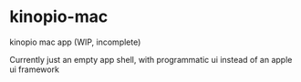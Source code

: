 # kinopio-mac

kinopio mac app (WIP, incomplete)

Currently just an empty app shell, with programmatic ui instead of an apple ui framework
